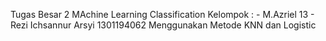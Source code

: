 Tugas Besar 2 MAchine Learning Classification
Kelompok : - M.Azriel 13
           - Rezi Ichsannur Arsyi 1301194062
Menggunakan Metode KNN dan Logistic
